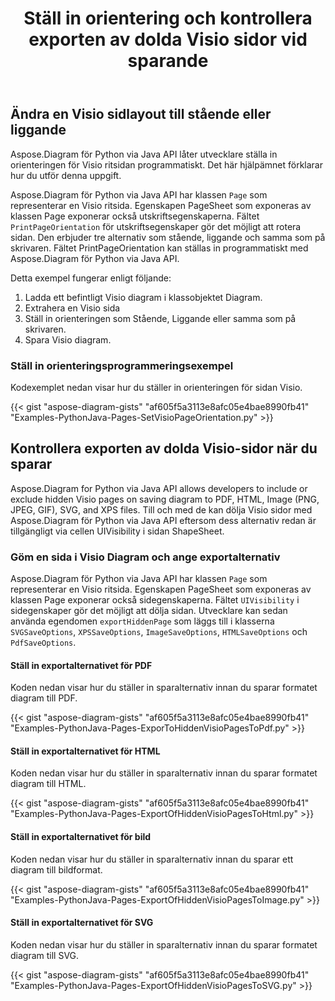 ﻿---
title: Ställ in orientering och kontrollera exporten av dolda Visio sidor vid sparande
type: docs
weight: 20
url: /sv/python-java/set-orientation-and-control-the-export-of-hidden-visio-pages-on-saving/
---
## **Ändra en Visio sidlayout till stående eller liggande**
Aspose.Diagram för Python via Java API låter utvecklare ställa in orienteringen för Visio ritsidan programmatiskt. Det här hjälpämnet förklarar hur du utför denna uppgift.

Aspose.Diagram för Python via Java API har klassen `Page` som representerar en Visio ritsida. Egenskapen PageSheet som exponeras av klassen Page exponerar också utskriftsegenskaperna. Fältet `PrintPageOrientation` för utskriftsegenskaper gör det möjligt att rotera sidan. Den erbjuder tre alternativ som stående, liggande och samma som på skrivaren. Fältet PrintPageOrientation kan ställas in programmatiskt med Aspose.Diagram för Python via Java API.

Detta exempel fungerar enligt följande:

1. Ladda ett befintligt Visio diagram i klassobjektet Diagram.
1. Extrahera en Visio sida
1. Ställ in orienteringen som Stående, Liggande eller samma som på skrivaren.
1. Spara Visio diagram.

### **Ställ in orienteringsprogrammeringsexempel**
Kodexemplet nedan visar hur du ställer in orienteringen för sidan Visio.

{{< gist "aspose-diagram-gists" "af605f5a3113e8afc05e4bae8990fb41" "Examples-PythonJava-Pages-SetVisioPageOrientation.py" >}}

## **Kontrollera exporten av dolda Visio-sidor när du sparar**
Aspose.Diagram for Python via Java API allows developers to include or exclude hidden Visio pages on saving diagram to PDF, HTML, Image (PNG, JPEG, GIF), SVG, and XPS files. Till och med de kan dölja Visio sidor med Aspose.Diagram för Python via Java API eftersom dess alternativ redan är tillgängligt via cellen UIVisibility i sidan ShapeSheet.

### **Göm en sida i Visio Diagram och ange exportalternativ**
Aspose.Diagram för Python via Java API har klassen `Page` som representerar en Visio ritsida. Egenskapen PageSheet som exponeras av klassen Page exponerar också sidegenskaperna. Fältet `UIVisibility` i sidegenskaper gör det möjligt att dölja sidan. Utvecklare kan sedan använda egendomen `exportHiddenPage` som läggs till i klasserna `SVGSaveOptions`, `XPSSaveOptions`, `ImageSaveOptions`, `HTMLSaveOptions` och `PdfSaveOptions`.

#### **Ställ in exportalternativet för PDF**
Koden nedan visar hur du ställer in sparalternativ innan du sparar formatet diagram till PDF.

{{< gist "aspose-diagram-gists" "af605f5a3113e8afc05e4bae8990fb41" "Examples-PythonJava-Pages-ExporToHiddenVisioPagesToPdf.py" >}}

#### **Ställ in exportalternativet för HTML**
Koden nedan visar hur du ställer in sparalternativ innan du sparar formatet diagram till HTML.

{{< gist "aspose-diagram-gists" "af605f5a3113e8afc05e4bae8990fb41" "Examples-PythonJava-Pages-ExportOfHiddenVisioPagesToHtml.py" >}}

#### **Ställ in exportalternativet för bild**
Koden nedan visar hur du ställer in sparalternativ innan du sparar ett diagram till bildformat.

{{< gist "aspose-diagram-gists" "af605f5a3113e8afc05e4bae8990fb41" "Examples-PythonJava-Pages-ExportOfHiddenVisioPagesToImage.py" >}}

#### **Ställ in exportalternativet för SVG**
Koden nedan visar hur du ställer in sparalternativ innan du sparar formatet diagram till SVG.

{{< gist "aspose-diagram-gists" "af605f5a3113e8afc05e4bae8990fb41" "Examples-PythonJava-Pages-ExportOfHiddenVisioPagesToSVG.py" >}}
